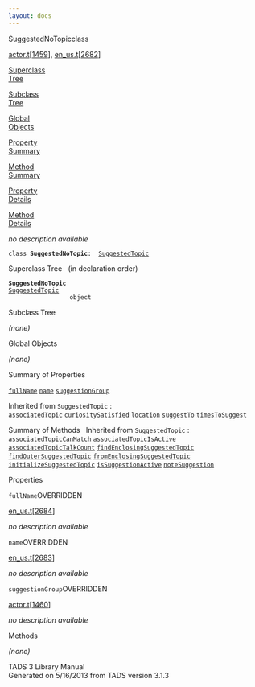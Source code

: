```yaml
---
layout: docs
---
```

<span class="title">SuggestedNoTopic</span><span class="type">class</span>

[actor.t](../file/actor.t.html)\[[1459](../source/actor.t.html#1459)\],
[en_us.t](../file/en_us.t.html)\[[2682](../source/en_us.t.html#2682)\]

[Superclass  
Tree](#_SuperClassTree_)

[Subclass  
Tree](#_SubClassTree_)

[Global  
Objects](#_ObjectSummary_)

[Property  
Summary](#_PropSummary_)

[Method  
Summary](#_MethodSummary_)

[Property  
Details](#_Properties_)

[Method  
Details](#_Methods_)



*no description available*

`class `**`SuggestedNoTopic`**` :   `[`SuggestedTopic`](../object/SuggestedTopic.html)



<span id="_SuperClassTree_"></span>



<span class="hdln">Superclass Tree</span>   (in declaration order)



**`SuggestedNoTopic`**  
[`SuggestedTopic`](../object/SuggestedTopic.html)  
`                 object`  
<span id="_SubClassTree_"></span>



<span class="hdln">Subclass Tree</span>  



*(none)* <span id="_ObjectSummary_"></span>



<span class="hdln">Global Objects</span>  



*(none)* <span id="_PropSummary_"></span>



<span class="hdln">Summary of Properties</span>  



[`fullName`](#fullName) [`name`](#name) [`suggestionGroup`](#suggestionGroup)

Inherited from `SuggestedTopic` :  
[`associatedTopic`](../object/SuggestedTopic.html#associatedTopic) [`curiositySatisfied`](../object/SuggestedTopic.html#curiositySatisfied) [`location`](../object/SuggestedTopic.html#location) [`suggestTo`](../object/SuggestedTopic.html#suggestTo) [`timesToSuggest`](../object/SuggestedTopic.html#timesToSuggest)

<span id="_MethodSummary_"></span>



<span class="hdln">Summary of Methods</span>  
Inherited from `SuggestedTopic` :  
[`associatedTopicCanMatch`](../object/SuggestedTopic.html#associatedTopicCanMatch) [`associatedTopicIsActive`](../object/SuggestedTopic.html#associatedTopicIsActive) [`associatedTopicTalkCount`](../object/SuggestedTopic.html#associatedTopicTalkCount) [`findEnclosingSuggestedTopic`](../object/SuggestedTopic.html#findEnclosingSuggestedTopic) [`findOuterSuggestedTopic`](../object/SuggestedTopic.html#findOuterSuggestedTopic) [`fromEnclosingSuggestedTopic`](../object/SuggestedTopic.html#fromEnclosingSuggestedTopic) [`initializeSuggestedTopic`](../object/SuggestedTopic.html#initializeSuggestedTopic) [`isSuggestionActive`](../object/SuggestedTopic.html#isSuggestionActive) [`noteSuggestion`](../object/SuggestedTopic.html#noteSuggestion)

<span id="_Properties_"></span>



<span class="hdln">Properties</span>  



<span id="fullName"></span>

`fullName`<span class="rem">OVERRIDDEN</span>

[en_us.t](../file/en_us.t.html)\[[2684](../source/en_us.t.html#2684)\]



*no description available*



<span id="name"></span>

`name`<span class="rem">OVERRIDDEN</span>

[en_us.t](../file/en_us.t.html)\[[2683](../source/en_us.t.html#2683)\]



*no description available*



<span id="suggestionGroup"></span>

`suggestionGroup`<span class="rem">OVERRIDDEN</span>

[actor.t](../file/actor.t.html)\[[1460](../source/actor.t.html#1460)\]



*no description available*



<span id="_Methods_"></span>



<span class="hdln">Methods</span>  



*(none)*



TADS 3 Library Manual  
Generated on 5/16/2013 from TADS version 3.1.3



